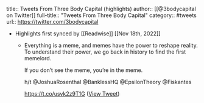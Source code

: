 title:: Tweets From Three Body Capital (highlights)
author:: [[@3bodycapital on Twitter]]
full-title:: "Tweets From Three Body Capital"
category:: #tweets
url:: https://twitter.com/3bodycapital

- Highlights first synced by [[Readwise]] [[Nov 18th, 2022]]
	- Everything is a meme, and memes have the power to reshape reality. To understand their power, we go back in history to find the first memelord.
	  
	  If you don’t see the meme, you’re in the meme.
	  
	  h/t @JoshuaRosenthal @BanklessHQ @EpsilonTheory @Fiskantes 
	  
	  https://t.co/usvk2z9T1G ([View Tweet](https://twitter.com/3bodycapital/status/1396068355090616322))